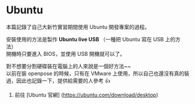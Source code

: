 # Ubuntu

本篇記錄了自己大新竹實習期間使用 Ubuntu 開發專案的過程。

安裝使用的方法是製作 **Ubuntu live USB** （一種把 Ubuntu 寫在 USB 上的方法）  
開機時只要進入 BIOS，並使用 USB 開機就可以了。

對不想要分割硬碟裝在電腦上的人來說是一個好方法~~  
以前在裝 openpose 的時候，只有在 VMware 上使用，所以自己也還沒有真的裝過，因此也記錄一下，提供給需要的人參考 👍

1. 前往 [Ubuntu 官網] (https://ubuntu.com/download/desktop)

